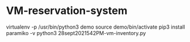 # VM-reservation-system
virtualenv  -p /usr/bin/python3 demo
source demo/bin/activate
pip3 install paramiko -v
python3 28sept2021542PM-vm-inventory.py
